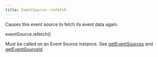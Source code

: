 ```yaml
---
title: EventSource::refetch
---
```


Causes this event source to fetch its event data again.

<div class='spec' markdown='1'>
eventSource.refetch()
</div>

Must be called on an Event Source instance. See [getEventSources](Calendar-getEventSources) and [getEventSourceId](Calendar-getEventSourceId).
